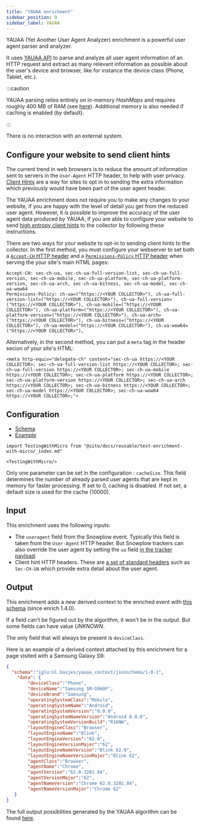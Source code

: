```yaml
---
title: "YAUAA enrichment"
sidebar_position: 9
sidebar_label: YAUAA
---
```


YAUAA (Yet Another User Agent Analyzer) enrichment is a powerful user agent parser and analyzer.

It uses [YAUAA API](https://yauaa.basjes.nl/) to parse and analyze all user agent information of an HTTP request and extract as many relevant information as possible about the user's device and browser, like for instance the device class (Phone, Tablet, etc.).

:::caution

YAUAA parsing relies entirely on in-memory _HashMaps_ and requires roughly 400 MB of RAM (see [here](https://yauaa.basjes.nl/README-MemoryUsage.html)). Additional memory is also needed if caching is enabled (by default).

:::

There is no interaction with an external system.

## Configure your website to send client hints

The current trend in web browsers is to reduce the amount of information sent to servers in the `User-Agent` HTTP header, to help with user privacy. [Client Hints](https://developer.mozilla.org/en-US/docs/Web/HTTP/Client_hints) are a way for sites to opt in to sending the extra information which previously would have been part of the user agent header.

The YAUAA enrichment does not require you to make any changes to your website, if you are happy with the level of detail you get from the reduced user agent.  However, it is possible to improve the accuracy of the user agent data produced by YAUAA, if you are able to configure your website to send [high entropy client hints](https://developer.mozilla.org/en-US/docs/Web/HTTP/Client_hints) to the collector by following these instructions.

There are two ways for your website to opt-in to sending client hints to the collector.  In the first method, you must configure your webserver to set both a [`Accept-CH` HTTP header](https://developer.mozilla.org/en-US/docs/Web/HTTP/Headers/Accept-CH) and a [`Permissions-Policy` HTTP header](https://www.w3.org/TR/permissions-policy-1/) when serving the your site's main HTML pages:

```
Accept-CH: sec-ch-ua, sec-ch-ua-full-version-list, sec-ch-ua-full-version, sec-ch-ua-mobile, sec-ch-ua-platform, sec-ch-ua-platform-version, sec-ch-ua-arch, sec-ch-ua-bitness, sec-ch-ua-model, sec-ch-ua-wow64
Permissions-Policy: ch-ua=("https://<YOUR COLLECTOR>"), ch-ua-full-version-list=("https://<YOUR COLLECTOR>"), ch-ua-full-version=("https://<YOUR COLLECTOR>"), ch-ua-mobile=("https://<YOUR COLLECTOR>"), ch-ua-platform=("https://<YOUR COLLECTOR>"), ch-ua-platform-version=("https://<YOUR COLLECTOR>"), ch-ua-arch=("https://<YOUR COLLECTOR>"), ch-ua-bitness=("https://<YOUR COLLECTOR>"), ch-ua-model=("https://<YOUR COLLECTOR>"), ch-ua-wow64=("https://<YOUR COLLECTOR>"),
```

Alternatively, in the second method, you can put a `meta` tag in the header secion of your site's HTML:

```
<meta http-equiv="delegate-ch" content="sec-ch-ua https://<YOUR COLLECTOR>; sec-ch-ua-full-version-list https://<YOUR COLLECTOR>; sec-ch-ua-full-version https://<YOUR COLLECTOR>; sec-ch-ua-mobile https://<YOUR COLLECTOR>; sec-ch-ua-platform https://<YOUR COLLECTOR>; sec-ch-ua-platform-version https://<YOUR COLLECTOR>; sec-ch-ua-arch https://<YOUR COLLECTOR>; sec-ch-ua-bitness https://<YOUR COLLECTOR>; sec-ch-ua-model https://<YOUR COLLECTOR>; sec-ch-ua-wow64 https://<YOUR COLLECTOR>;">
```

## Configuration

- [Schema](https://github.com/snowplow/iglu-central/blob/master/schemas/com.snowplowanalytics.snowplow.enrichments/yauaa_enrichment_config/jsonschema/1-0-0)
- [Example](https://github.com/snowplow/enrich/blob/master/config/enrichments/yauaa_enrichment_config.json)

```mdx-code-block
import TestingWithMicro from "@site/docs/reusable/test-enrichment-with-micro/_index.md"

<TestingWithMicro/>
```

Only one parameter can be set in the configuration : `cacheSize`. This field determines the number of already parsed user agents that are kept in memory for faster processing. If set to 0, caching is disabled. If not set, a default size is used for the cache (10000).

## Input

This enrichment uses the following inputs:

- The `useragent` field from the Snowplow event.  Typically this field is taken from the `User-Agent` HTTP header.  But Snowplow trackers can also override the user agent by setting the `ua` field [in the tracker payload](/docs/events/index.md).
- Client hint HTTP headers.  These are [a set of standard headers](https://developer.mozilla.org/en-US/docs/Web/HTTP/Client_hints) such as `Sec-CH-UA` which provide extra detail about the user agent.

## Output

This enrichment adds a new derived context to the enriched event with [this schema](https://github.com/snowplow/iglu-central/blob/master/schemas/nl.basjes/yauaa_context/jsonschema/1-0-1) (since enrich 1.4.0).

If a field can't be figured out by the algorithm, it won't be in the output. But some fields can have value _UNKNOWN_.

The only field that will always be present is `deviceClass`.

Here is an example of a derived context attached by this enrichment for a page visited with a Samsung Galaxy S9:

```json
{
  "schema":"iglu:nl.basjes/yauaa_context/jsonschema/1-0-1",
    "data": {
        "deviceClass":"Phone",
        "deviceName":"Samsung SM-G960F",
        "deviceBrand":"Samsung",
        "operatingSystemClass":"Mobile",
        "operatingSystemName":"Android",
        "operatingSystemVersion":"8.0.0",
        "operatingSystemNameVersion":"Android 8.0.0",
        "operatingSystemVersionBuild":"R16NW",
        "layoutEngineClass":"Browser",
        "layoutEngineName":"Blink",
        "layoutEngineVersion":"62.0",
        "layoutEngineVersionMajor":"62",
        "layoutEngineNameVersion":"Blink 62.0",
        "layoutEngineNameVersionMajor":"Blink 62",
        "agentClass":"Browser",
        "agentName":"Chrome",
        "agentVersion":"62.0.3202.84",
        "agentVersionMajor":"62",
        "agentNameVersion":"Chrome 62.0.3202.84",
        "agentNameVersionMajor":"Chrome 62"
   }
}
```

The full output possiblities generated by the YAUAA algorithm can be found [here](https://yauaa.basjes.nl/expect/fieldvalues/).
